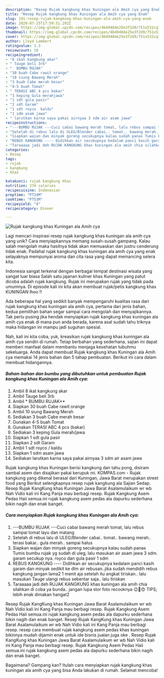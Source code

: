 ```yaml
---
description: "Resep Rujak kangkung khas Kuningan ala Amih cya yang Enak"
title: "Resep Rujak kangkung khas Kuningan ala Amih cya yang Enak"
slug: 191-resep-rujak-kangkung-khas-kuningan-ala-amih-cya-yang-enak
date: 2020-07-25T17:59:51.292Z
image: https://img-global.cpcdn.com/recipes/4b49484e25e3f2d9/751x532cq70/rujak-kangkung-khas-kuningan-ala-amih-cya-foto-resep-utama.jpg
thumbnail: https://img-global.cpcdn.com/recipes/4b49484e25e3f2d9/751x532cq70/rujak-kangkung-khas-kuningan-ala-amih-cya-foto-resep-utama.jpg
cover: https://img-global.cpcdn.com/recipes/4b49484e25e3f2d9/751x532cq70/rujak-kangkung-khas-kuningan-ala-amih-cya-foto-resep-utama.jpg
author: Lloyd Lambert
ratingvalue: 3.3
reviewcount: 10
recipeingredient:
- "8 ikat kangkung akar"
- " Tauge beli 3rb"
- "  BUMBU RUJAK"
- "30 buah Cabe rawit orange"
- "10 siung Bawang Merah"
- "3 buah Cabe merah besar"
- "4-5 buah Tomat"
- " TERASI ABC 4 pcs bakar"
- "3 keping Gula merahjawa"
- "1 sdt gula pasir"
- "2 sdt Garam"
- "1 sdt royco  kaldu"
- "1 sdm asam jawa"
- " larutkan karna saya pakai airnyaa 3 sdm air asam jawa"
recipeinstructions:
- "---BUMBU RUJAK ---Cuci cabai bawang merah tomat, lalu rebus sampai tomat layu dan matang"
- "Setelah di rebus lalu di ULEG/Blender cabai.. tomat.. bawang merah.. terasi bakar.. gula merah.. sampai halus"
- "Siapkan wajan dan minyak goreng secukupnya kalau sudah panas Tumis bumbu rujak yg sudah di uleg, lalu masukan air asam jawa 3 sdm. garam secukup nya. royco dan gula pasir 1 sdm"
- "REBUS KANGKUNG ---- Didihkan air secukupnya kedalam panci kasih garam dan minyak sedikit ke dlm air rebusan..jika sudah mendidih rebus kangkung jangan lama2 1 menit aja setelah itu angkat tiriskan.. lalu masukan Tauge ulangi rebus sebentar saja.. lalu tiriskan"
- "Taraaaaa jadi deh RUJAK KANGKUNG khas kuningan ala amih chia silahkan di coba ya bunda.. jangan lupa stor foto recooknya 😉🤩😍 TIPS; lebih enak dimakan hangat2"
categories:
- Resep
tags:
- rujak
- kangkung
- khas

katakunci: rujak kangkung khas 
nutrition: 274 calories
recipecuisine: Indonesian
preptime: "PT24M"
cooktime: "PT53M"
recipeyield: "4"
recipecategory: Dinner

---
```



![Rujak kangkung khas Kuningan ala Amih cya](https://img-global.cpcdn.com/recipes/4b49484e25e3f2d9/751x532cq70/rujak-kangkung-khas-kuningan-ala-amih-cya-foto-resep-utama.jpg)

Lagi mencari inspirasi resep rujak kangkung khas kuningan ala amih cya yang unik? Cara menyiapkannya memang susah-susah gampang. Kalau salah mengolah maka hasilnya tidak akan memuaskan dan justru cenderung tidak enak. Padahal rujak kangkung khas kuningan ala amih cya yang enak selayaknya mempunyai aroma dan cita rasa yang dapat memancing selera kita.

Indonesia sangat terkenal dengan berbagai tempat destinasi wisata yang sangat luar biasa Salah satu jajanan kuliner khas Kuningan yang patut dicoba adalah rujak kangkung. Rujak ini merupakan rujak yang tidak pada umumnya. Di episode kali ini kita akan membuat rujak/petis kangkung khas KUNINGAN lhoo !!

Ada beberapa hal yang sedikit banyak mempengaruhi kualitas rasa dari rujak kangkung khas kuningan ala amih cya, pertama dari jenis bahan, kedua pemilihan bahan segar sampai cara mengolah dan menyajikannya. Tak perlu pusing jika hendak menyiapkan rujak kangkung khas kuningan ala amih cya enak di mana pun anda berada, karena asal sudah tahu triknya maka hidangan ini mampu jadi suguhan spesial.


Nah, kali ini kita coba, yuk, kreasikan rujak kangkung khas kuningan ala amih cya sendiri di rumah. Tetap berbahan yang sederhana, sajian ini dapat memberi manfaat dalam membantu menjaga kesehatan tubuhmu sekeluarga. Anda dapat membuat Rujak kangkung khas Kuningan ala Amih cya memakai 14 jenis bahan dan 5 tahap pembuatan. Berikut ini cara dalam membuat hidangannya.

<!--inarticleads1-->

##### Bahan-bahan dan bumbu yang dibutuhkan untuk pembuatan Rujak kangkung khas Kuningan ala Amih cya:

1. Ambil 8 ikat kangkung akar
1. Ambil  Tauge beli 3rb
1. Ambil  * BUMBU RUJAK**
1. Siapkan 30 buah Cabe rawit orange
1. Ambil 10 siung Bawang Merah
1. Sediakan 3 buah Cabe merah besar
1. Gunakan 4-5 buah Tomat
1. Gunakan  TERASI ABC 4 pcs (bakar)
1. Sediakan 3 keping Gula merah/jawa
1. Siapkan 1 sdt gula pasir
1. Siapkan 2 sdt Garam
1. Ambil 1 sdt royco / kaldu
1. Siapkan 1 sdm asam jawa
1. Sediakan  larutkan karna saya pakai airnyaa 3 sdm air asam jawa


Rujak kangkung khas Kuningan berisi kangkung dan tahu pong, disiram sambal asem dan disajikan pakai kerupuk mi. KOMPAS.com - Rujak kangkung yang dikenal berasal dari Kuningan, Jawa Barat merupakan street food yang Berikut selengkapnya resep rujak kangkung ala Sajian Sedap. Resep Rujak KangKung khas Kuningan Jawa Barat Asalamulaikum wr wb Nah Vidio kali ini Kang Panja mau berbagi resep. Rujak Kangkung Asem Pedas Haii semua.ini rujak kangkung asem pedas ala dapurku sederhana bikin nagih dan enak banget. 

<!--inarticleads2-->

##### Cara menyiapkan Rujak kangkung khas Kuningan ala Amih cya:

1. ---BUMBU RUJAK ---Cuci cabai bawang merah tomat, lalu rebus sampai tomat layu dan matang
1. Setelah di rebus lalu di ULEG/Blender cabai.. tomat.. bawang merah.. terasi bakar.. gula merah.. sampai halus
1. Siapkan wajan dan minyak goreng secukupnya kalau sudah panas Tumis bumbu rujak yg sudah di uleg, lalu masukan air asam jawa 3 sdm. garam secukup nya. royco dan gula pasir 1 sdm
1. REBUS KANGKUNG ---- Didihkan air secukupnya kedalam panci kasih garam dan minyak sedikit ke dlm air rebusan..jika sudah mendidih rebus kangkung jangan lama2 1 menit aja setelah itu angkat tiriskan.. lalu masukan Tauge ulangi rebus sebentar saja.. lalu tiriskan
1. Taraaaaa jadi deh RUJAK KANGKUNG khas kuningan ala amih chia silahkan di coba ya bunda.. jangan lupa stor foto recooknya 😉🤩😍 TIPS; lebih enak dimakan hangat2


Resep Rujak KangKung khas Kuningan Jawa Barat Asalamulaikum wr wb Nah Vidio kali ini Kang Panja mau berbagi resep. Rujak Kangkung Asem Pedas Haii semua.ini rujak kangkung asem pedas ala dapurku sederhana bikin nagih dan enak banget. Resep Rujak KangKung khas Kuningan Jawa Barat Asalamulaikum wr wb Nah Vidio kali ini Kang Panja mau berbagi resep. resep cara membuat rujak kangkung asem pedas khas kuningan bikinnya mudah dijamin enak untuk ide bisnis jualan juga oke . Resep Rujak KangKung khas Kuningan Jawa Barat Asalamulaikum wr wb Nah Vidio kali ini Kang Panja mau berbagi resep. Rujak Kangkung Asem Pedas Haii semua.ini rujak kangkung asem pedas ala dapurku sederhana bikin nagih dan enak banget. 

Bagaimana? Gampang kan? Itulah cara menyiapkan rujak kangkung khas kuningan ala amih cya yang bisa Anda lakukan di rumah. Selamat mencoba!
